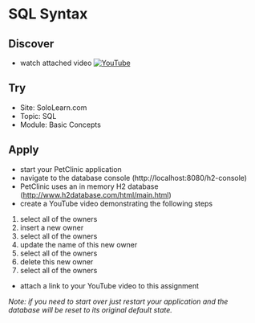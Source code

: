 # SQL Syntax

## Discover
-  watch attached video [![YouTube](https://i.ytimg.com/vi/lHPkQfMu27w/default.jpg)](https://www.youtube.com/watch?v=cyEfy-65Plc)

## Try
- Site: SoloLearn.com
- Topic:  SQL
- Module: Basic Concepts

## Apply
- start your PetClinic application 
- navigate to the database console (http://localhost:8080/h2-console)
- PetClinic uses an in memory H2 database (http://www.h2database.com/html/main.html)
- create a YouTube video demonstrating the following steps

1) select all of the owners
2) insert a new owner
3) select all of the owners 
4) update the name of this new owner
5) select all of the owners
6) delete this new owner
7) select all of the owners

- attach a link to your YouTube video to this assignment

_Note: if you need to start over just restart your application and the database will be reset to its original default state._